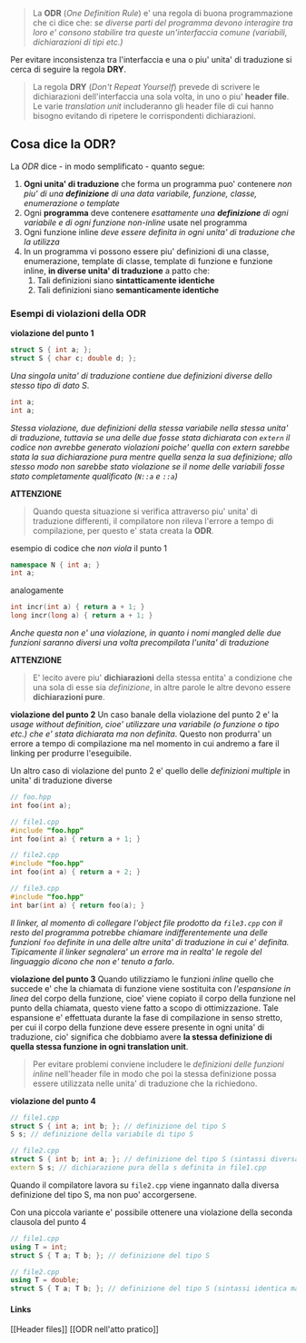 >La **ODR** (*One Definition Rule*) e' una regola di buona programmazione che ci dice che: *se diverse parti del programma devono interagire tra loro e' consono stabilire tra queste un'interfaccia comune (variabili, dichiarazioni di tipi etc.)*

Per evitare inconsistenza tra l'interfaccia e una o piu' unita' di traduzione si cerca di seguire la regola **DRY**.

>La regola **DRY** (*Don't Repeat Yourself*) prevede di scrivere le dichiarazioni dell'interfaccia una sola volta, in uno o piu' **header file**. Le varie *translation unit* includeranno gli header file di cui hanno bisogno evitando di ripetere le corrispondenti dichiarazioni.

## Cosa dice la ODR?
La *ODR* dice - in modo semplificato - quanto segue:
1. **Ogni unita' di traduzione** che forma un programma puo' contenere *non piu' di una **definizione** di una data variabile, funzione, classe, enumerazione o template*
2. Ogni **programma** deve contenere *esattamente una **definizione** di ogni variabile e di ogni funzione non-inline* usate nel programma
3. Ogni funzione inline *deve essere definita in ogni unita' di traduzione che la utilizza*
4. In un programma vi possono essere piu' definizioni di una classe, enumerazione, template di classe, template di funzione e funzione inline, **in diverse unita' di traduzione** a patto che:
	1. Tali definizioni siano **sintatticamente identiche**
	2. Tali definizioni siano **semanticamente identiche**

### Esempi di violazioni della ODR
**violazione del punto 1**
```cpp
struct S { int a; };
struct S { char c; double d; };
```
 *Una singola unita' di traduzione contiene due definizioni diverse dello stesso tipo di dato S*.

```cpp
int a;
int a;
```
*Stessa violazione, due definizioni della stessa variabile nella stessa unita' di traduzione, tuttavia se una delle due fosse stata dichiarata con `extern` il codice non avrebbe generato violazioni poiche' quella con extern sarebbe stata la sua dichiarazione pura mentre quella senza la sua definizione; allo stesso modo non sarebbe stato violazione se il nome delle variabili fosse stato completamente qualificato (`N::a` e `::a`)*

**ATTENZIONE**
>Quando questa situazione si verifica attraverso piu' unita' di traduzione differenti, il compilatore non rileva l'errore a tempo di compilazione, per questo e' stata creata la **ODR**.

esempio di codice che *non viola* il punto 1
```cpp
namespace N { int a; }
int a;
```
analogamente
```cpp
int incr(int a) { return a + 1; }
long incr(long a) { return a + 1; }
```
*Anche questa non e' una violazione, in quanto i nomi mangled delle due funzioni saranno diversi una volta precompilata l'unita' di traduzione*

**ATTENZIONE**
>E' lecito avere piu' **dichiarazioni** della stessa entita' a condizione che una sola di esse sia *definizione*, in altre parole le altre devono essere **dichiarazioni pure**.

**violazione del punto 2**
Un caso banale della violazione del punto 2 e' la *usage without definition, cioe' utilizzare una variabile (o funzione o tipo etc.) che e' stata dichiarata ma non definita*. Questo non produrra' un errore a tempo di compilazione ma nel momento in cui andremo a fare il linking per produrre l'eseguibile.

Un altro caso di violazione del punto 2 e' quello delle *definizioni multiple* in unita' di traduzione diverse
```cpp
// foo.hpp
int foo(int a);

// file1.cpp
#include "foo.hpp"
int foo(int a) { return a + 1; }

// file2.cpp
#include "foo.hpp"
int foo(int a) { return a + 2; }

// file3.cpp
#include "foo.hpp"
int bar(int a) { return foo(a); }
```
*Il linker, al momento di collegare l'object file prodotto da `file3.cpp` con il resto del programma potrebbe chiamare indifferentemente una delle funzioni `foo` definite in una delle altre unita' di traduzione in cui e' definita. Tipicamente il linker segnalera' un errore ma in realta' le regole del linguaggio dicono che non e' tenuto a farlo*.

**violazione del punto 3**
Quando utilizziamo le funzioni *inline* quello che succede e' che la chiamata di funzione viene sostituita con *l'espansione in linea* del corpo della funzione, cioe' viene copiato il corpo della funzione nel punto della chiamata, questo viene fatto a scopo di ottimizzazione. Tale espansione e' effettuata durante la fase di compilazione in senso stretto, per cui il corpo della funzione deve essere presente in ogni unita' di traduzione, cio' significa che dobbiamo avere **la stessa definizione di quella stessa funzione in ogni translation unit**.

>Per evitare problemi conviene includere le *definizioni delle funzioni inline* nell'header file in modo che poi la stessa definizione possa essere utilizzata nelle unita' di traduzione che la richiedono.

**violazione del punto 4**
```cpp
// file1.cpp
struct S { int a; int b; }; // definizione del tipo S
S s; // definizione della variabile di tipo S

// file2.cpp
struct S { int b; int a; }; // definizione del tipo S (sintassi diversa)
extern S s; // dichiarazione pura della s definita in file1.cpp
```
Quando il compilatore lavora su `file2.cpp` viene ingannato dalla diversa definizione del tipo S, ma non puo' accorgersene.

Con una piccola variante e' possibile ottenere una violazione della seconda clausola del punto 4
```cpp
// file1.cpp
using T = int;
struct S { T a; T b; }; // definizione del tipo S

// file2.cpp
using T = double;
struct S { T a; T b; }; // definizione del tipo S (sintassi identica ma semantica diversa)
```

#### Links
[[Header files]]
[[ODR nell'atto pratico]]
